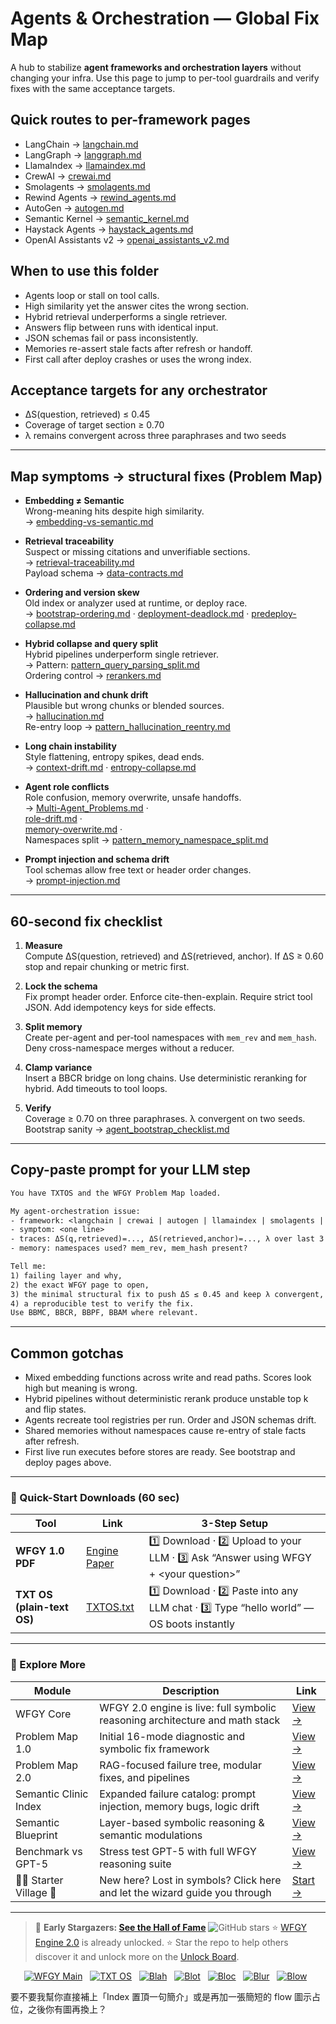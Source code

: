 # Agents & Orchestration — Global Fix Map

A hub to stabilize **agent frameworks and orchestration layers** without changing your infra. Use this page to jump to per-tool guardrails and verify fixes with the same acceptance targets.

## Quick routes to per-framework pages

- LangChain → [langchain.md](https://github.com/onestardao/WFGY/blob/main/ProblemMap/GlobalFixMap/Agents_Orchestration/langchain.md)
- LangGraph → [langgraph.md](https://github.com/onestardao/WFGY/blob/main/ProblemMap/GlobalFixMap/Agents_Orchestration/langgraph.md)
- LlamaIndex → [llamaindex.md](https://github.com/onestardao/WFGY/blob/main/ProblemMap/GlobalFixMap/Agents_Orchestration/llamaindex.md)
- CrewAI → [crewai.md](https://github.com/onestardao/WFGY/blob/main/ProblemMap/GlobalFixMap/Agents_Orchestration/crewai.md)
- Smolagents → [smolagents.md](https://github.com/onestardao/WFGY/blob/main/ProblemMap/GlobalFixMap/Agents_Orchestration/smolagents.md)
- Rewind Agents → [rewind_agents.md](https://github.com/onestardao/WFGY/blob/main/ProblemMap/GlobalFixMap/Agents_Orchestration/rewind_agents.md)
- AutoGen → [autogen.md](https://github.com/onestardao/WFGY/blob/main/ProblemMap/GlobalFixMap/Agents_Orchestration/autogen.md)
- Semantic Kernel → [semantic_kernel.md](https://github.com/onestardao/WFGY/blob/main/ProblemMap/GlobalFixMap/Agents_Orchestration/semantic_kernel.md)
- Haystack Agents → [haystack_agents.md](https://github.com/onestardao/WFGY/blob/main/ProblemMap/GlobalFixMap/Agents_Orchestration/haystack_agents.md)
- OpenAI Assistants v2 → [openai_assistants_v2.md](https://github.com/onestardao/WFGY/blob/main/ProblemMap/GlobalFixMap/Agents_Orchestration/openai_assistants_v2.md)

## When to use this folder

- Agents loop or stall on tool calls.
- High similarity yet the answer cites the wrong section.
- Hybrid retrieval underperforms a single retriever.
- Answers flip between runs with identical input.
- JSON schemas fail or pass inconsistently.
- Memories re-assert stale facts after refresh or handoff.
- First call after deploy crashes or uses the wrong index.

## Acceptance targets for any orchestrator

- ΔS(question, retrieved) ≤ 0.45  
- Coverage of target section ≥ 0.70  
- λ remains convergent across three paraphrases and two seeds

---

## Map symptoms → structural fixes (Problem Map)

- **Embedding ≠ Semantic**  
  Wrong-meaning hits despite high similarity.  
  → [embedding-vs-semantic.md](https://github.com/onestardao/WFGY/blob/main/ProblemMap/embedding-vs-semantic.md)

- **Retrieval traceability**  
  Suspect or missing citations and unverifiable sections.  
  → [retrieval-traceability.md](https://github.com/onestardao/WFGY/blob/main/ProblemMap/retrieval-traceability.md)  
  Payload schema → [data-contracts.md](https://github.com/onestardao/WFGY/blob/main/ProblemMap/data-contracts.md)

- **Ordering and version skew**  
  Old index or analyzer used at runtime, or deploy race.  
  → [bootstrap-ordering.md](https://github.com/onestardao/WFGY/blob/main/ProblemMap/bootstrap-ordering.md) · [deployment-deadlock.md](https://github.com/onestardao/WFGY/blob/main/ProblemMap/deployment-deadlock.md) · [predeploy-collapse.md](https://github.com/onestardao/WFGY/blob/main/ProblemMap/predeploy-collapse.md)

- **Hybrid collapse and query split**  
  Hybrid pipelines underperform single retriever.  
  → Pattern: [pattern_query_parsing_split.md](https://github.com/onestardao/WFGY/blob/main/ProblemMap/patterns/pattern_query_parsing_split.md)  
  Ordering control → [rerankers.md](https://github.com/onestardao/WFGY/blob/main/ProblemMap/rerankers.md)

- **Hallucination and chunk drift**  
  Plausible but wrong chunks or blended sources.  
  → [hallucination.md](https://github.com/onestardao/WFGY/blob/main/ProblemMap/hallucination.md)  
  Re-entry loop → [pattern_hallucination_reentry.md](https://github.com/onestardao/WFGY/blob/main/ProblemMap/patterns/pattern_hallucination_reentry.md)

- **Long chain instability**  
  Style flattening, entropy spikes, dead ends.  
  → [context-drift.md](https://github.com/onestardao/WFGY/blob/main/ProblemMap/context-drift.md) · [entropy-collapse.md](https://github.com/onestardao/WFGY/blob/main/ProblemMap/entropy-collapse.md)

- **Agent role conflicts**  
  Role confusion, memory overwrite, unsafe handoffs.  
  → [Multi-Agent_Problems.md](https://github.com/onestardao/WFGY/blob/main/ProblemMap/Multi-Agent_Problems.md) ·  
  [role-drift.md](https://github.com/onestardao/WFGY/blob/main/ProblemMap/multi-agent-chaos/role-drift.md) ·  
  [memory-overwrite.md](https://github.com/onestardao/WFGY/blob/main/ProblemMap/multi-agent-chaos/memory-overwrite.md) ·  
  Namespaces split → [pattern_memory_namespace_split.md](https://github.com/onestardao/WFGY/blob/main/ProblemMap/GlobalFixMap/Agents_Orchestration/patterns/pattern_memory_namespace_split.md)

- **Prompt injection and schema drift**  
  Tool schemas allow free text or header order changes.  
  → [prompt-injection.md](https://github.com/onestardao/WFGY/blob/main/ProblemMap/prompt-injection.md)

---

## 60-second fix checklist

1) **Measure**  
Compute ΔS(question, retrieved) and ΔS(retrieved, anchor). If ΔS ≥ 0.60 stop and repair chunking or metric first.

2) **Lock the schema**  
Fix prompt header order. Enforce cite-then-explain. Require strict tool JSON. Add idempotency keys for side effects.

3) **Split memory**  
Create per-agent and per-tool namespaces with `mem_rev` and `mem_hash`. Deny cross-namespace merges without a reducer.

4) **Clamp variance**  
Insert a BBCR bridge on long chains. Use deterministic reranking for hybrid. Add timeouts to tool loops.

5) **Verify**  
Coverage ≥ 0.70 on three paraphrases. λ convergent on two seeds.  
Bootstrap sanity → [agent_bootstrap_checklist.md](https://github.com/onestardao/WFGY/blob/main/ProblemMap/GlobalFixMap/Agents_Orchestration/checklists/agent_bootstrap_checklist.md)

---

## Copy-paste prompt for your LLM step

```txt
You have TXTOS and the WFGY Problem Map loaded.

My agent-orchestration issue:
- framework: <langchain | crewai | autogen | llamaindex | smolagents | semantic-kernel | haystack | assistants-v2>
- symptom: <one line>
- traces: ΔS(q,retrieved)=..., ΔS(retrieved,anchor)=..., λ over last 3 steps
- memory: namespaces used? mem_rev, mem_hash present?

Tell me:
1) failing layer and why,
2) the exact WFGY page to open,
3) the minimal structural fix to push ΔS ≤ 0.45 and keep λ convergent,
4) a reproducible test to verify the fix.
Use BBMC, BBCR, BBPF, BBAM where relevant.
````

---

## Common gotchas

* Mixed embedding functions across write and read paths. Scores look high but meaning is wrong.
* Hybrid pipelines without deterministic rerank produce unstable top k and flip states.
* Agents recreate tool registries per run. Order and JSON schemas drift.
* Shared memories without namespaces cause re-entry of stale facts after refresh.
* First live run executes before stores are ready. See bootstrap and deploy pages above.

---

### 🔗 Quick-Start Downloads (60 sec)

| Tool                       | Link                                                                                                                                       | 3-Step Setup                                                                             |
| -------------------------- | ------------------------------------------------------------------------------------------------------------------------------------------ | ---------------------------------------------------------------------------------------- |
| **WFGY 1.0 PDF**           | [Engine Paper](https://github.com/onestardao/WFGY/blob/main/I_am_not_lizardman/WFGY_All_Principles_Return_to_One_v1.0_PSBigBig_Public.pdf) | 1️⃣ Download · 2️⃣ Upload to your LLM · 3️⃣ Ask “Answer using WFGY + \<your question>”   |
| **TXT OS (plain-text OS)** | [TXTOS.txt](https://github.com/onestardao/WFGY/blob/main/OS/TXTOS.txt)                                                                     | 1️⃣ Download · 2️⃣ Paste into any LLM chat · 3️⃣ Type “hello world” — OS boots instantly |

---

### 🧭 Explore More

| Module                   | Description                                                                  | Link                                                                                               |
| ------------------------ | ---------------------------------------------------------------------------- | -------------------------------------------------------------------------------------------------- |
| WFGY Core                | WFGY 2.0 engine is live: full symbolic reasoning architecture and math stack | [View →](https://github.com/onestardao/WFGY/tree/main/core/README.md)                              |
| Problem Map 1.0          | Initial 16-mode diagnostic and symbolic fix framework                        | [View →](https://github.com/onestardao/WFGY/tree/main/ProblemMap/README.md)                        |
| Problem Map 2.0          | RAG-focused failure tree, modular fixes, and pipelines                       | [View →](https://github.com/onestardao/WFGY/blob/main/ProblemMap/rag-architecture-and-recovery.md) |
| Semantic Clinic Index    | Expanded failure catalog: prompt injection, memory bugs, logic drift         | [View →](https://github.com/onestardao/WFGY/blob/main/ProblemMap/SemanticClinicIndex.md)           |
| Semantic Blueprint       | Layer-based symbolic reasoning & semantic modulations                        | [View →](https://github.com/onestardao/WFGY/tree/main/SemanticBlueprint/README.md)                 |
| Benchmark vs GPT-5       | Stress test GPT-5 with full WFGY reasoning suite                             | [View →](https://github.com/onestardao/WFGY/tree/main/benchmarks/benchmark-vs-gpt5/README.md)      |
| 🧙‍♂️ Starter Village 🏡 | New here? Lost in symbols? Click here and let the wizard guide you through   | [Start →](https://github.com/onestardao/WFGY/blob/main/StarterVillage/README.md)                   |

---

> 👑 **Early Stargazers: [See the Hall of Fame](https://github.com/onestardao/WFGY/tree/main/stargazers)** <img src="https://img.shields.io/github/stars/onestardao/WFGY?style=social" alt="GitHub stars"> ⭐ [WFGY Engine 2.0](https://github.com/onestardao/WFGY/blob/main/core/README.md) is already unlocked. ⭐ Star the repo to help others discover it and unlock more on the [Unlock Board](https://github.com/onestardao/WFGY/blob/main/STAR_UNLOCKS.md).

<div align="center">

[![WFGY Main](https://img.shields.io/badge/WFGY-Main-red?style=flat-square)](https://github.com/onestardao/WFGY)
 
[![TXT OS](https://img.shields.io/badge/TXT%20OS-Reasoning%20OS-orange?style=flat-square)](https://github.com/onestardao/WFGY/tree/main/OS)
 
[![Blah](https://img.shields.io/badge/Blah-Semantic%20Embed-yellow?style=flat-square)](https://github.com/onestardao/WFGY/tree/main/OS/BlahBlahBlah)
 
[![Blot](https://img.shields.io/badge/Blot-Persona%20Core-green?style=flat-square)](https://github.com/onestardao/WFGY/tree/main/OS/BlotBlotBlot)
 
[![Bloc](https://img.shields.io/badge/Bloc-Reasoning%20Compiler-blue?style=flat-square)](https://github.com/onestardao/WFGY/tree/main/OS/BlocBlocBloc)
 
[![Blur](https://img.shields.io/badge/Blur-Text2Image%20Engine-navy?style=flat-square)](https://github.com/onestardao/WFGY/tree/main/OS/BlurBlurBlur)
 
[![Blow](https://img.shields.io/badge/Blow-Game%20Logic-purple?style=flat-square)](https://github.com/onestardao/WFGY/tree/main/OS/BlowBlowBlow)
 

</div>

要不要我幫你直接補上「Index 置頂一句簡介」或是再加一張簡短的 flow 圖示占位，之後你有圖再換上？
